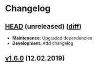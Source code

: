 # Changelog

<a name="master"></a>
## [HEAD](https://github.com/sth/karma-summary-reporter/tree/master) (unreleased) ([diff](https://github.com/sth/karma-summary-reporter/compare/v1.6.0...master))

- **Maintenence:** Upgraded dependencies
- **Development:** Add changelog

## [v1.6.0](https://github.com/sth/karma-summary-reporter/tree/v1.6.0) (12.02.2019)
